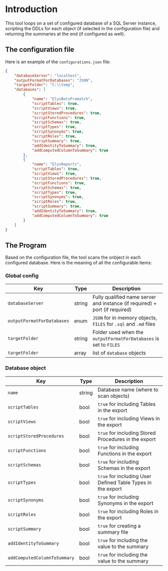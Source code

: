 # Introduction

This tool loops on a set of configured database of a SQL Server instance, scripting the DDLs for each object (if selected in the configuration file) and returning the summaries at the end (if configured as well).

## The configuration file

Here is an example of the `configurations.json` file:

```json
{
    "databaseServer": "localhost",
    "outputFormatForDatabases": "JSON",
    "targetFolder": "C:\\temp",
    "databases": [
        {
            "name": "ElysBetsPrematch",
            "scriptTables": true,
            "scriptViews": true,
            "scriptStoredProcedures": true,
            "scriptFunctions": true,
            "scriptSchemas": true,
            "scriptTypes": true,
            "scriptSynonyms": true,
            "scriptRoles": true,
            "scriptSummary": true,
            "addIdentityToSummary": true,
            "addComputedColumnToSummary": true
        },
        {
            "name": "ElysReports",
            "scriptTables": true,
            "scriptViews": true,
            "scriptStoredProcedures": true,
            "scriptFunctions": true,
            "scriptSchemas": true,
            "scriptTypes": true,
            "scriptSynonyms": true,
            "scriptRoles": true,
            "scriptSummary": true,
            "addIdentityToSummary": true,
            "addComputedColumnToSummary": true
        }
    ]
}
```

## The Program

Based on the configuration file, the tool scans the onbject in each configured database. Here is the meaning of all the configurable items:

### Global config

| Key | Type | Description |
| - | - | - |
| `databaseServer` | string | Fully qualified name server and instance (if required) + port (if required) |
| `outputFormatForDatabases` | enum | `JSON` for in memory objects, `FILES` for `.sql` and `.md` files |
| `targetFolder` | string | Folder used when the `outputFormatForDatabases` is set to `FILES` |
| `targetFolder` | array | list of `database` objects|

### Database object

| Key | Type | Description |
| - | - | - |
| `name` | string | Database name (where to scan objects) |
| `scriptTables` | bool | `true` for including Tables in the export |
| `scriptViews` | bool | `true` for including Views in the export |
| `scriptStoredProcedures` | bool | `true` for including Stored Procedures in the export |
| `scriptFunctions` | bool | `true` for including Functions in the export |
| `scriptSchemas` | bool | `true` for including Schemas in the export |
| `scriptTypes` | bool | `true` for including User Defined Table Types in the export |
| `scriptSynonyms` | bool | `true` for including Synonyms in the export |
| `scriptRoles` | bool | `true` for including Roles in the export |
| `scriptSummary` | bool | `true` for creating a summary file |
| `addIdentityToSummary` | bool | `true` for including the value to the summary |
| `addComputedColumnToSummary` | bool | `true` for including the value to the summary |